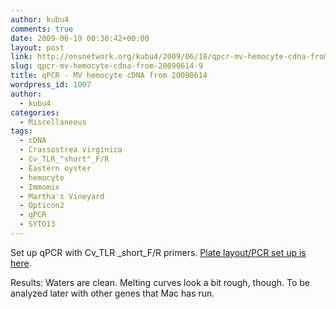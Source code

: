```yaml
---
author: kubu4
comments: true
date: 2009-06-19 00:30:42+00:00
layout: post
link: http://onsnetwork.org/kubu4/2009/06/18/qpcr-mv-hemocyte-cdna-from-20090614-9/
slug: qpcr-mv-hemocyte-cdna-from-20090614-9
title: qPCR - MV hemocyte cDNA from 20090614
wordpress_id: 1007
author:
  - kubu4
categories:
  - Miscellaneous
tags:
  - cDNA
  - Crassostrea virginica
  - Cv_TLR_"short"_F/R
  - Eastern oyster
  - hemocyte
  - Immomix
  - Martha's Vineyard
  - Opticon2
  - qPCR
  - SYTO13
---
```


Set up qPCR with Cv_TLR _short_F/R primers. [Plate layout/PCR set up is here](http://eagle.fish.washington.edu/Arabidopsis/Notebook%20Workup%20Files/20090618-01.jpg).

Results: Waters are clean. Melting curves look a bit rough, though. To be analyzed later with other genes that Mac has run.
